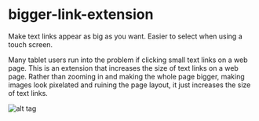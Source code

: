 bigger-link-extension
=====================

Make text links appear as big as you want. Easier to select when using a touch screen.

Many tablet users run into the problem if clicking small text links on a web page.
This is an extension that increases the size of text links on a web page. Rather than zooming in and making the whole page bigger, making images look pixelated and ruining the page layout, it just increases the size of text links. 

![alt tag](http://imgur.com/zbb8cxS)
